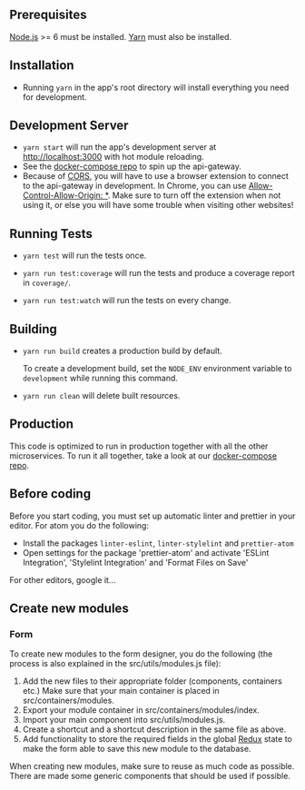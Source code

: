 ## Prerequisites
[Node.js](http://nodejs.org/) >= 6 must be installed.
[Yarn](https://yarnpkg.com) must also be installed.

## Installation
- Running `yarn` in the app's root directory will install everything you need for development.

## Development Server
- `yarn start` will run the app's development server at [http://localhost:3000](http://localhost:3000) with hot module reloading.
- See the [docker-compose repo](https://github.com/TDT4290-CiDev/docker-compose) to spin up the api-gateway.
- Because of [CORS](https://developer.mozilla.org/en-US/docs/Web/HTTP/CORS), you will have to use a browser extension to connect to the api-gateway in development. In Chrome, you can use [Allow-Control-Allow-Origin: *](https://chrome.google.com/webstore/detail/allow-control-allow-origi/nlfbmbojpeacfghkpbjhddihlkkiljbi). Make sure to turn off the extension when not using it, or else you will have some trouble when visiting other websites!

## Running Tests
- `yarn test` will run the tests once.

- `yarn run test:coverage` will run the tests and produce a coverage report in `coverage/`.

- `yarn run test:watch` will run the tests on every change.

## Building
- `yarn run build` creates a production build by default.

  To create a development build, set the `NODE_ENV` environment variable to `development` while running this command.

- `yarn run clean` will delete built resources.

## Production
This code is optimized to run in production together with all the other microservices. To run it all together, take a look at our [docker-compose repo](https://github.com/TDT4290-CiDev/docker-compose).

## Before coding
Before you start coding, you must set up automatic linter and prettier in your editor. For atom you do the following:

- Install the packages `linter-eslint`, `linter-stylelint` and `prettier-atom`
- Open settings for the package 'prettier-atom' and activate 'ESLint Integration', 'Stylelint Integration' and 'Format Files on Save'

For other editors, google it...

## Create new modules
### Form
To create new modules to the form designer, you do the following (the process is also explained in the src/utils/modules.js file): 
1. Add the new files to their appropriate folder (components, containers etc.) Make sure that your main container is placed in src/containers/modules.
2. Export your module container in src/containers/modules/index.
3. Import your main component into src/utils/modules.js.
4. Create a shortcut and a shortcut description in the same file as above. 
5. Add functionality to store the required fields in the global [Redux](https://redux.js.org/) state to make the form able to save this new module to the database.

When creating new modules, make sure to reuse as much code as possible. There are made some generic components that should be used if possible.
